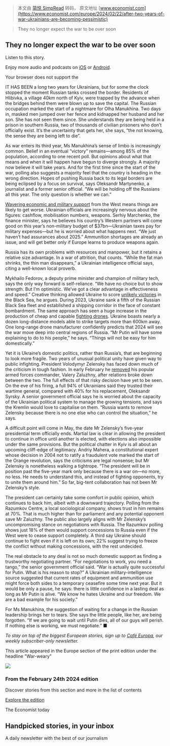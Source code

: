 > 本文由 [简悦 SimpRead](http://ksria.com/simpread/) 转码， 原文地址 [www.economist.com](https://www.economist.com/europe/2024/02/22/after-two-years-of-war-ukrainians-are-becoming-pessimistic)

> They no longer expect the war to be over soon

They no longer expect the war to be over soon
---------------------------------------------

Listen to this story.

Enjoy more audio and podcasts on [iOS](https://economist-app.onelink.me/d2eC/bed1b25) or [Android](https://economist-app.onelink.me/d2eC/7f3c199).

Your browser does not support the <audio> element.

IT HAS BEEN a long two years for Ukrainians, but for some the clock stopped the moment Russian tanks crossed the border. Residents of Hlibivka, a village 40km north of Kyiv, were trapped by the advance when the bridges behind them were blown up to save the capital. The Russian occupation marked the start of a nightmare for Olha Manukhina. Two days in, masked men jumped over her fence and kidnapped her husband and her son. She has not seen them since. She understands they are being held in a prison in southern Russia, two of thousands of civilian prisoners who don’t officially exist. It’s the uncertainty that gets her, she says, “the not knowing, the sense they are being left to die”.

As war enters its third year, Ms Manukhina’s sense of limbo is increasingly common. Belief in an eventual “victory” remains—among 85% of the population, according to one recent poll. But opinions about what that means and when it will happen have begun to diverge strongly. A majority now believe it will take years. And for the first time since the start of the war, polling also suggests a majority feel that the country is heading in the wrong direction. Hopes of pushing Russia back to its legal borders are being eclipsed by a focus on survival, says Oleksandr Martynenko, a journalist and a former senior official. “We will be holding off the Russians all this year. The only question is whether we can.”

[Wavering economic and military support](https://www.economist.com/united-states/2024/02/14/house-republicans-fear-trump-too-much-to-aid-ukraine) from the West means things are likely to get worse. Ukrainian officials are increasingly nervous about the figures: cashflow, mobilisation numbers, weapons. Serhiy Marchenko, the finance minister, says he believes his country’s Western partners will come good on this year’s non-military budget of $37bn—Ukrainian taxes pay for military expenses—but he is worried about what happens next. “We just haven’t had assurances about 2025.” Ammunition shortages are already an issue, and will get better only if Europe learns to produce weapons again.

Russia has its own problems with resources and manpower, but it retains a relative size advantage. In a war of attrition, that counts. “While the fat man shrinks, the thin man disappears,” a Ukrainian intelligence official says, citing a well-known local proverb.

Mykhailo Fedorov, a deputy prime minister and champion of military tech, says the only way forward is self-reliance. “We have no choice but to show strength. But I’m optimistic. We’ve got a clear advantage in effectiveness and speed.” Creative thinking allowed Ukraine to score [unlikely victories](https://www.economist.com/the-economist-explains/2024/02/14/how-ukraine-sank-the-caesar-kunikov-and-is-beating-russia-at-sea) in the Black Sea, he argues. During 2023, Ukraine sank a fifth of the Russian Black Sea fleet and established a shipping corridor in the face of constant bombardment. The same approach has seen a huge increase in the production of cheap and capable [fighting drones](https://www.economist.com/interactive/science-and-technology/2024/02/05/cheap-racing-drones-offer-precision-warfare-at-scale). Ukraine boasts nearly a dozen long-distance models able to strike targets more than 600km away. One long-range drone manufacturer confidently predicts that 2024 will see the war move deep into central regions of Russia. “Mr Putin will have some explaining to do to his people,” he says. “Things will not be easy for him domestically.”

Yet it is Ukraine’s domestic politics, rather than Russia’s, that are beginning to look more fragile. Two years of unusual political unity have given way to public infighting. President Volodymyr Zelensky has faced down much of the criticism in tough fashion. In early February he [removed](https://www.economist.com/leaders/2024/02/08/the-dismissal-of-valery-zaluzhny-is-a-crucial-new-phase-in-the-war) his popular armed forces commander, Valery Zaluzhny, after relations broke down between the two. The full effects of that risky decision have yet to be seen. On the eve of his firing, a full 94% of Ukrainians said they trusted their wartime general, compared with 40% for his replacement, Oleksandr Syrsky. A senior government official says he is worried about the capacity of the Ukrainian political system to manage the growing tensions, and says the Kremlin would love to capitalise on them. “Russia wants to remove Zelensky because there is no one else who can control the situation,” he says.

A difficult point will come in May, the date Mr Zelensky’s five-year presidential term officially ends. Martial law is clear in allowing the president to continue in office until another is elected, with elections also impossible under the same provisions. But the political chatter in Kyiv is all about an upcoming cliff-edge of legitimacy. Andriy Mahera, a constitutional expert whose decision in 2004 not to ratify a fraudulent vote marked the start of the Orange revolution, says the criticisms are legal nonsense; but Mr Zelensky is nonetheless walking a tightrope. “The president will be in position past the five-year mark only because there is a war on—no more, no less. He needs to understand this, and instead of fighting opponents, try to unite them around him.” So far, big-tent collaboration has not been Mr Zelensky’s style.

The president can certainly take some comfort in public opinion, which continues to back him, albeit with a downward trajectory. Polling from the Razumkov Centre, a local sociological company, shows trust in him remains at 70%. That is much higher than for parliament and any potential opponent save Mr Zaluzhny. The public also largely aligns with Mr Zelensky’s uncompromising stance on negotiations with Russia. The Razumkov polling shows just 18% of them would support concessions to Russia even if the West were to cease support completely. A third say Ukraine should continue to fight even if it is left on its own; 22% suggest trying to freeze the conflict without making concessions, with the rest undecided.

The real obstacle to any deal is not so much domestic support as finding a trustworthy negotiating partner. “For negotiations to work, you need a tango,” the senior government official said. “War is actually quite successful for Putin. What is his reason to stop?” A Ukrainian military-intelligence source suggested that current rates of equipment and ammunition use might force both sides to a temporary ceasefire some time next year. But it would be only a pause, he says: there is little confidence in a lasting deal as long as Mr Putin is alive. “We know he hates Ukraine and our freedom. We are a bad example for his society.”

For Ms Manukhina, the suggestion of waiting for a change in the Russian leadership brings her to tears. She says the little people, like her, are being forgotten. “If we are going to wait until Putin dies, all of our guys will perish. If nothing else is working, we must negotiate.” ■

_To stay on top of the biggest European stories, sign up to [Café Europa](https://www.economist.com/newsletters/cafe-europa), our weekly subscriber-only newsletter._

This article appeared in the Europe section of the print edition under the headline "War-weary"

![](https://www.economist.com/cdn-cgi/image/width=1424,quality=80,format=auto/media-assets/image/20240224_DE_US.jpg)

### From the February 24th 2024 edition

Discover stories from this section and more in the list of contents

[Explore the edition](https://www.economist.com/printedition/2024-02-24)

The Economist today

Handpicked stories, in your inbox
---------------------------------

A daily newsletter with the best of our journalism
